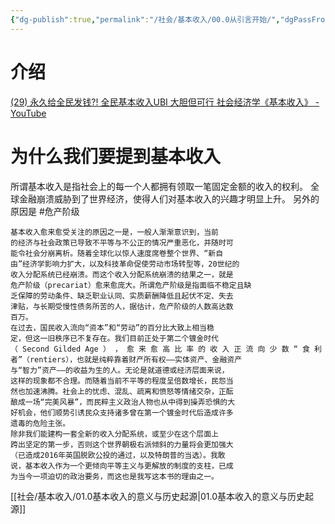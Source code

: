 ```yaml
---
{"dg-publish":true,"permalink":"/社会/基本收入/00.0从引言开始/","dgPassFrontmatter":true}
---
```


# 介绍
[(29) 永久给全民发钱?! 全民基本收入UBI 大胆但可行 社会经济学《基本收入》 - YouTube](https://www.youtube.com/watch?v=pAHz61C36Zo&ab_channel=Yoloidea)

# 为什么我们要提到基本收入
所谓基本收⼊是指社会上的每⼀个⼈都拥有领取⼀笔固定⾦额的收⼊的权利。
全球金融崩溃威胁到了世界经济，使得人们对基本收入的兴趣才明显上升。
另外的原因是
#危产阶级
```
基本收⼊愈来愈受关注的原因之⼀是，⼀般⼈渐渐意识到，当前
的经济与社会政策已导致不平等与不公正的情况严重恶化，并随时可
能令社会分崩离析。随着全球化以惊⼈速度席卷整个世界、“新⾃
由”经济学影响⼒扩⼤，以及科技⾰命促使劳动市场转型等，20世纪的
收⼊分配系统已经崩溃。⽽这个收⼊分配系统崩溃的结果之⼀，就是
危产阶级（precariat）愈来愈庞⼤。所谓危产阶级是指⾯临不稳定且缺
乏保障的劳动条件、缺乏职业认同、实质薪酬降低且起伏不定、失去
津贴，与⻓期受慢性债务所苦的⼈，据估计，危产阶级的⼈数⾼达数
百万。
在过去，国⺠收⼊流向“资本”和“劳动”的百分⽐⼤致上相当稳
定，但这⼀旧秩序已不复存在。我们⽬前正处于第⼆个镀⾦时代
（ Second Gilded Age ） ， 愈 来 愈 ⾼ ⽐ 率 的 收 ⼊ 正 流 向 少 数 “ ⾷ 利者”（rentiers），也就是纯粹靠着财产所有权——实体资产、⾦融资产
与“智⼒”资产——的收益为⽣的⼈。⽆论是就道德或经济层⾯来说，
这样的现象都不合理。⽽随着当前不平等的程度呈倍数增⻓，⺠怨当
然也加速沸腾。社会上的忧虑、混乱、疏离和愤怒等情绪交杂，正酝
酿成⼀场“完美⻛暴”，⽽⺠粹主义政治⼈物也从中得到操弄恐惧的⼤
好机会，他们顺势引诱⺠众⽀持诸多曾在第⼀个镀⾦时代后造成许多
遗毒的危险主张。
除⾮我们能建构⼀套全新的收⼊分配系统，或⾄少在这个层⾯上
跨出坚定的第⼀步，否则这个世界朝极右派倾斜的⼒量将会更加强⼤
（已造成2016年英国脱欧公投的通过，以及特朗普的当选）。我敢
说，基本收⼊作为⼀个更倾向平等主义与更解放的制度的⽀柱，已成
为当今⼀项迫切的政治要务，⽽这也是我写这本书的理由之⼀。
```
[[社会/基本收入/01.0基本收入的意义与历史起源\|01.0基本收入的意义与历史起源]]

